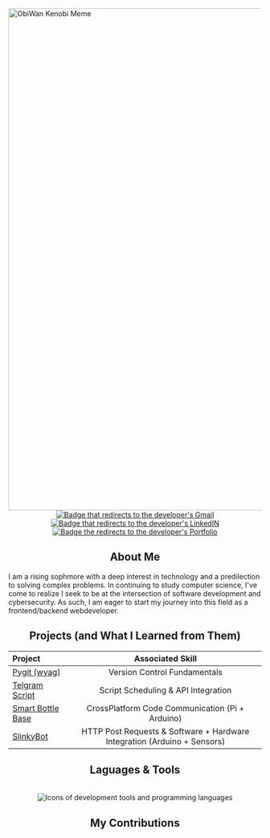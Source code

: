 <img src = "https://c.tenor.com/WuOwfnsLcfYAAAAC/star-wars-obi-wan-kenobi.gif" height = 1000 width = 1000 alt="ObiWan Kenobi Meme"> 

<div align="center">
     <a href=""> <!--Link to "Throwaway" using *mailto:...* -->
          <img alt="Badge that redirects to the developer's Gmail" src="https://img.shields.io/badge/Gmail-whitesmoke?style=for-the-badge&logo=gmail&logoColor=#E40046"/>
     </a>
     <a href="https://www.linkedin.com/in/">
          <img alt="Badge that redirects to the developer's LinkedIN"src="https://img.shields.io/badge/LinkedIn-0072b1?&style=for-the-badge&logo=linkedin&logoColor=white"/>
     </a>
     <a href="">
          <img alt="Badge the redirects to the developer's Portfolio" src="https://img.shields.io/badge/Portfolio-333333?&style=for-the-badge&logo=todoist&logoColor=white"/>
     </a>
</div>
<h2 align="center">About Me</h1>

I am a rising sophmore with a deep interest in technology and a predilection to solving complex problems. In continuing to study computer science, I've come to realize I seek to be at the intersection of software development and cybersecurity. As such, I am eager to start my journey into this field as a frontend/backend webdeveloper.

<h2 align="center">Projects (and What I Learned from Them)</h2>

<div align="center">

| Project                                         | Associated Skill         |
|:-----------------------------------------------|:----------------------------:|
| <a href="https://github.com/Pitfalls-100/Making_Pygit">Pygit (wyag)</a> | Version Control Fundamentals |
| <a href="https://github.com/Pitfalls-100/Telegram_Bot_Script">Telgram Script</a> | Script Scheduling & API Integration | 
| <a href="https://github.com/Pitfalls-100/Smart_Bottle_Base">Smart Bottle Base</a> | CrossPlatform Code Communication (Pi + Arduino) |
| <a href="https://github.com/Pitfalls-100/SlinkyBot">SlinkyBot</a> | HTTP Post Requests & Software + Hardware Integration (Arduino + Sensors) |

</div>

<h2 align="center">Laguages & Tools</h2>
<br/>

<div align="center">
     <img alt="Icons of development tools and programming languages" src=https://go-skill-icons.vercel.app/api/icons?i=vscode,wsl,github,git,python,java,html,css />
</div>


<h2 align="center">My Contributions</h2>
<div align="center">

</div>

<!--
## Certifications

<div>
<img src="https://img.shields.io/badge/-Security%2B-FF0000?&style=for-the-badge&logo=CompTIA&logoColor=white" />
<img src="https://img.shields.io/badge/-Network%2B-007ACC?&style=for-the-badge&logo=CompTIA&logoColor=white" />
</div>
-->

<!--
**Pitfalls-100/Pitfalls-100** is a ✨ _special_ ✨ repository because its `README.md` (this file) appears on your GitHub profile.

Here are some ideas to get you started:

- 🔭 I’m currently working on ...
- 🌱 I’m currently learning ...
- 👯 I’m looking to collaborate on ...
- 🤔 I’m looking for help with ...
- 💬 Ask me about ...
- 📫 How to reach me: ...
- ⚡ Fun fact: ...
- ->
